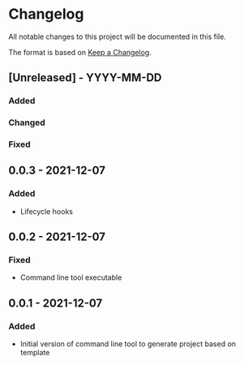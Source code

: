 # Changelog

All notable changes to this project will be documented in this file.

The format is based on [Keep a Changelog](https://keepachangelog.com/en/1.0.0/).

## [Unreleased] - YYYY-MM-DD

### Added

### Changed

### Fixed

## 0.0.3 - 2021-12-07

### Added

- Lifecycle hooks


## 0.0.2 - 2021-12-07

### Fixed

- Command line tool executable


## 0.0.1 - 2021-12-07

### Added

- Initial version of command line tool to generate project based on template
